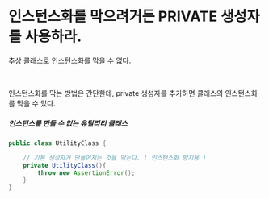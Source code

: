 # 인스턴스화를 막으려거든 PRIVATE 생성자를 사용하라. 

추상 클래스로 인스턴스화를 막을 수 없다.

<br>

인스턴스화를 막는 방법은 간단한데, private 생성자를 추가하면 클래스의 인스턴스화를 막을 수 있다.

##### 인스턴스를 만들 수 없는 유틸리티 클래스
 
```java
public class UtilityClass {

    // 기본 생성자가 만들어지는 것을 막는다. ( 인스턴스화 방지용 ) 
    private UtilityClass(){
        throw new AssertionError(); 
    }
}
```
